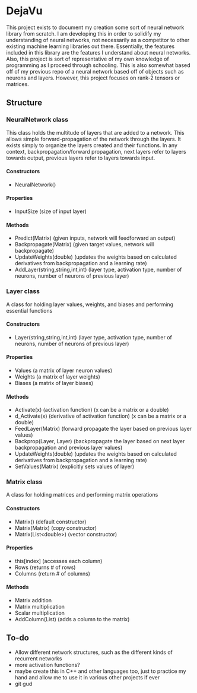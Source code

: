 # DejaVu
This project exists to document my creation some sort of neural network library from scratch. I am developing 
this in order to solidify my understanding of neural networks, not necessarily as a competitor to other existing 
machine learning libraries out there. Essentially, the features included in this library are the features I 
understand about neural networks. Also, this project is sort of representative of my own knowledge of 
programming as I proceed through schooling. This is also somewhat based off of my previous repo of a neural 
network based off of objects such as neurons and layers. However, this project focuses on rank-2 tensors or 
matrices. 

## Structure
### NeuralNetwork class
This class holds the multitude of layers that are added to a network. This allows simple forward-propagation of 
the network through the layers. It exists simply to organize the layers created and their functions. In any context, backpropagation/forward propagation, next layers refer to layers towards output, previous layers refer to layers towards input.
#### Constructors
- NeuralNetwork()
#### Properties
- InputSize (size of input layer)
#### Methods
- Predict(Matrix) (given inputs, network will feedforward an output)
- Backpropagate(Matrix) (given target values, network will backpropagate)
- UpdateWeights(double) (updates the weights based on calculated derivatives from backpropagation and a learning rate)
- AddLayer(string,string,int,int) (layer type, activation type, number of neurons, number of neurons of previous layer)

### Layer class
A class for holding layer values, weights, and biases and performing essential functions
#### Constructors
- Layer(string,string,int,int) (layer type, activation type, number of neurons, number of neurons of previous layer)
#### Properties
- Values (a matrix of layer neuron values)
- Weights (a matrix of layer weights)
- Biases (a matrix of layer biases)
#### Methods
- Activate(x) (activation function) (x can be a matrix or a double)
- d_Activate(x) (derivative of activation function) (x can be a matrix or a double)
- FeedLayer(Matrix) (forward propagate the layer based on previous layer values)
- Backprop(Layer, Layer) (backpropagate the layer based on next layer backpropagation and previous layer values)
- UpdateWeights(double) (updates the weights based on calculated derivatives from backpropagation and a learning rate)
- SetValues(Matrix) (explicitly sets values of layer)

### Matrix class
A class for holding matrices and performing matrix operations
#### Constructors
- Matrix() (default constructor)
- Matrix(Matrix) (copy constructor)
- Matrix(List\<double\>) (vector constructor)
#### Properties
- this[index] (accesses each column)
- Rows (returns # of rows)
- Columns (return # of columns)
#### Methods
- Matrix addition
- Matrix multiplication
- Scalar multiplication
- AddColumn(List) (adds a column to the matrix)

## To-do
- Allow different network structures, such as the different kinds of recurrent networks
- more activation functions?
- maybe create this in C++ and other languages too, just to practice my hand and allow me to use it in various 
other projects if ever
- git gud 
